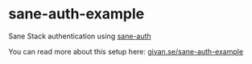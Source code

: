 # sane-auth-example

Sane Stack authentication using [sane-auth](https://github.com/sane/sane-auth)

You can read more about this setup here: [givan.se/sane-auth-example](http://givan.se/sane-auth-example/)
